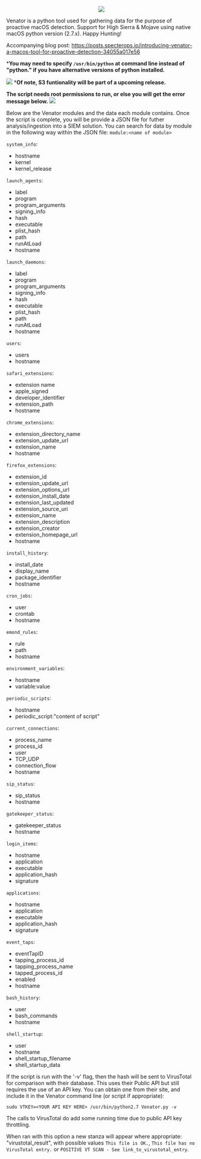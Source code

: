 <p align="center">
<img src="https://github.com/richiercyrus/Venator/blob/master/images/venator4%20copy.png">
</p>

Venator is a python tool used for gathering data for the purpose of proactive macOS detection. Support for High Sierra & Mojave using native macOS python version (2.7.x). Happy Hunting!

Accompanying blog post: https://posts.specterops.io/introducing-venator-a-macos-tool-for-proactive-detection-34055a017e56

***You may need to specify `/usr/bin/python` at command line instead of "python." if you have alternative versions of python installed.**

![](https://github.com/richiercyrus/Venator/blob/master/images/Screen%20Shot%202019-04-26%20at%203.51.35%20PM.png)
***Of note, S3 funtionality will be part of a upcoming release.**

**The script needs root permissions to run, or else you will get the error message below.**
![](https://github.com/richiercyrus/Venator/blob/development/images/Screen%20Shot%202019-03-30%20at%201.59.31%20PM.png)



Below are the Venator modules and the data each module contains. Once the script is complete, you will be provide a JSON file for futher analysis/ingestion into a SIEM solution. You can search for data by module in the following way within the JSON file:
`module:<name of module>`

`system_info`:
* hostname
* kernel
* kernel_release

`launch_agents`:
* label
* program
* program_arguments
* signing_info
* hash
* executable
* plist_hash
* path
* runAtLoad
* hostname

`launch_daemons`:
* label
* program
* program_arguments
* signing_info
* hash
* executable
* plist_hash
* path
* runAtLoad
* hostname

`users`:
* users
* hostname

`safari_extensions`:
* extension name
* apple_signed
* developer_identifier
* extension_path
* hostname

`chrome_extensions`:
* extension_directory_name
* extension_update_url
* extension_name
* hostname

`firefox_extensions`:
* extension_id
* extension_update_url
* extension_options_url
* extension_install_date
* extension_last_updated
* extension_source_uri
* extension_name
* extension_description
* extension_creator
* extension_homepage_url
* hostname

`install_history`:
* install_date
* display_name
* package_identifier
* hostname

`cron_jobs`:
* user
* crontab
* hostname

`emond_rules`:
* rule
* path
* hostname

`environment_variables`:
* hostname
* variable:value

`periodic_scripts`:
* hostname
* periodic_script:"content of script"

`current_connections`:
* process_name
* process_id
* user
* TCP_UDP
* connection_flow
* hostname

`sip_status`:
* sip_status
* hostname

`gatekeeper_status`:
* gatekeeper_status
* hostname

`login_items`:
* hostname
* application
* executable
* application_hash
* signature

`applications`:
* hostname
* application
* executable
* application_hash
* signature

`event_taps`:
* eventTapID
* tapping_process_id
* tapping_process_name
* tapped_process_id
* enabled
* hostname

`bash_history`:
* user
* bash_commands
* hostname

`shell_startup`:
* user
* hostname
* shell_startup_filename
* shell_startup_data

If the script is run with the '-v' flag, then the hash will be sent to VirusTotal for comparison with their database. This uses their Public API but still requires the use of an API key. You can obtain one from their site, and include it in the Venator command line (or script if appropriate):

```text
sudo VTKEY=<YOUR API KEY HERE> /usr/bin/python2.7 Venator.py -v
```

The calls to VirusTotal do add some running time due to public API key throttling.

When ran with this option a new stanza will appear where appropriate: "virustotal_result", with possible values `This file is OK.`, `This file has no VirusTotal entry.` or `POSITIVE VT SCAN - See link_to_virustotal_entry`.
